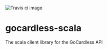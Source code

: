 ![Travis ci image](https://travis-ci.org/guillaumebreton/gocardless-scala.svg?branch=develop)

gocardless-scala
================

The scala client library for the GoCardless API
